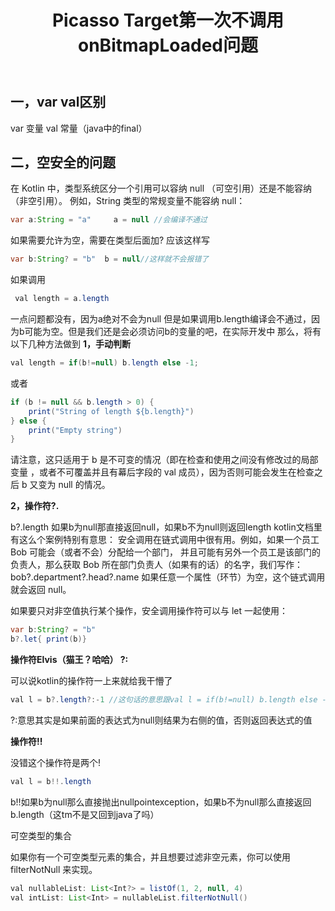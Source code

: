 ﻿---
layout: post
title: Picasso Target第一次不调用onBitmapLoaded问题
categories: Picasso
description: 修复Picasso Target问题
keywords: Picasso
---

## 一，var val区别 

var 变量  val 常量（java中的final）

## 二，空安全的问题
在 Kotlin 中，类型系统区分一个引用可以容纳 null （可空引用）还是不能容纳（非空引用）。 例如，String 类型的常规变量不能容纳 null：
```java
var a:String = "a"     a = null //会编译不通过
```
如果需要允许为空，需要在类型后面加? 应该这样写
```java
var b:String? = "b"  b = null//这样就不会报错了
```
如果调用
```java
 val length = a.length 
```
一点问题都没有，因为a绝对不会为null
但是如果调用b.length编译会不通过，因为b可能为空。但是我们还是会必须访问b的变量的吧，在实际开发中
那么，将有以下几种方法做到
**1，手动判断**
```java
val length = if(b!=null) b.length else -1;
```
或者
```java
if (b != null && b.length > 0) {
    print("String of length ${b.length}")
} else {
    print("Empty string")
}
```
请注意，这只适用于 b 是不可变的情况（即在检查和使用之间没有修改过的局部变量 ，或者不可覆盖并且有幕后字段的 val 成员），因为否则可能会发生在检查之后 b 又变为 null 的情况。

**2，操作符?.**   

b?.length 如果b为null那直接返回null，如果b不为null则返回length
kotlin文档里有这么个案例特别有意思：
安全调用在链式调用中很有用。例如，如果一个员工 Bob 可能会（或者不会）分配给一个部门， 并且可能有另外一个员工是该部门的负责人，那么获取 Bob 所在部门负责人（如果有的话）的名字，我们写作：
bob?.department?.head?.name
如果任意一个属性（环节）为空，这个链式调用就会返回 null。

如果要只对非空值执行某个操作，安全调用操作符可以与 let 一起使用：
```java
var b:String? = "b"
b?.let{ print(b)}
```
**操作符Elvis（猫王？哈哈）    ?:**

可以说kotlin的操作符一上来就给我干懵了
```java
val l = b?.length?:-1 //这句话的意思跟val l = if(b!=null) b.length else -1一个意思
```
?:意思其实是如果前面的表达式为null则结果为右侧的值，否则返回表达式的值

**操作符!!**

没错这个操作符是两个!
```java
val l = b!!.length  
```    
b!!如果b为null那么直接抛出nullpointexception，如果b不为null那么直接返回b.length（这tm不是又回到java了吗）

可空类型的集合

如果你有一个可空类型元素的集合，并且想要过滤非空元素，你可以使用 filterNotNull 来实现。
```java
val nullableList: List<Int?> = listOf(1, 2, null, 4)
val intList: List<Int> = nullableList.filterNotNull()
```
 